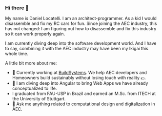 ### Hi there 👋

My name is Daniel Locatelli. I am an architect-programmer.
As a kid I would disassemble and fix my RC cars for fun. Since joining the AEC industry, this has not changed: I am figuring out how to disassemble and fix this industry so it can work properly again.

I am currently diving deep into the software development world. And I have to say, combining it with the AEC industry may have been my Ikigai this whole time.

A little bit more about me:
- 🌲 Currently working at [BuildSystems](https://buildsystems.de/ "Build sustainable. Build smart. Build systems."). We help AEC developers and Homeowners build sustainably without losing touch with reality 💶.
- 📱 I am diving deep into Angular to bring Web Apps we have already conceptualized to life.
- I graduated from FAU-USP in Brazil and earned an M.Sc. from ITECH at the University of Stuttgart. 
- 💬 Ask me anything related to computational design and digitalization in AEC.

<!--

This is the repo for my future portfolio.
<br>
<br>
As a first step, I have converted my CV to a database, detaching my information from the user interface (separating concerns). This allows me to be platform-independent while also opening the possibility to create tools to query and filter information about me.


To do: linktree for social media


**daniel-locatelli/daniel-locatelli** is a ✨ _special_ ✨ repository because its `README.md` (this file) appears on your GitHub profile.

Here are some ideas to get you started:

- 🔭 I’m currently working on ...
- 🌱 I’m currently learning ...
- 👯 I’m looking to collaborate on ...
- 🤔 I’m looking for help with ...
- 💬 Ask me about ...
- 📫 How to reach me: ...
- 😄 Pronouns: ...
- ⚡ Fun fact: ...
-->

